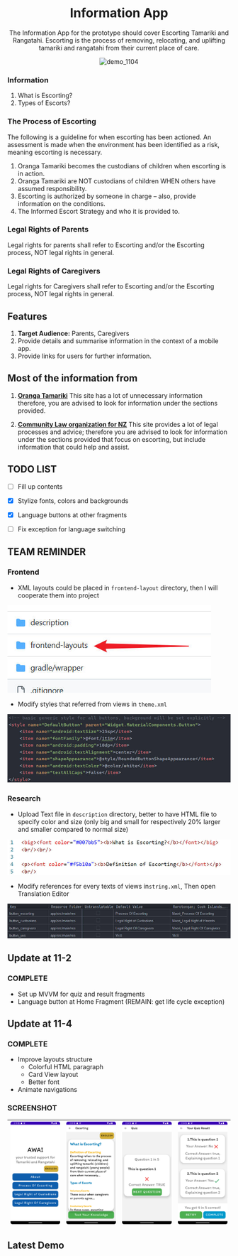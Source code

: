 <div align="center">


# Information App

The Information App for the prototype should cover Escorting Tamariki and Rangatahi. Escorting is the process of removing, relocating, and uplifting tamariki and rangatahi from their current place of care. 

![demo_1104](description/demo_1104.gif)

</div>

### Information

1.	What is Escorting? 
2.	Types of Escorts? 

### The Process of Escorting

The following is a guideline for when escorting has been actioned. 
An assessment is made when the environment has been identified as a risk, meaning escorting is necessary. 

1.	Oranga Tamariki becomes the custodians of children when escorting is in action. 
2.	Oranga Tamariki are NOT custodians of children WHEN others have assumed responsibility. 
3.	Escorting is authorized by someone in charge – also, provide information on the conditions. 
4.	The Informed Escort Strategy and who it is provided to. 
### Legal Rights of Parents
Legal rights for parents shall refer to Escorting and/or the Escorting process, NOT legal rights in general. 

### Legal Rights of Caregivers
Legal rights for Caregivers shall refer to Escorting and/or the Escorting process, NOT legal rights in general. 

## Features

1.	**Target Audience:** Parents, Caregivers 
2.	Provide details and summarise information in the context of a mobile app. 
3.  Provide links for users for further information. 

## Most of the information from

1.	[**Oranga Tamariki**](https://practice.orangatamariki.govt.nz/policy/escorting-tamariki-and-rangatahi/)  This site has a lot of unnecessary information therefore, you are advised to look for information under the sections provided. 

2.	[**Community Law organization for NZ**](https://communitylaw.org.nz/community-law-manual/chapter-13-dealing-with-oranga-tamariki-ministry-for-children/dealing-with-oranga-tamariki-ministry-for-children/)  This site provides a lot of legal processes and advice; therefore you are advised to look for information under the sections provided that focus on escorting, but include information that could help and assist. 

## TODO LIST

- [ ] Fill up contents
- [x] Stylize fonts, colors and backgrounds
- [x] Language buttons at other fragments
- [ ] Fix exception for language switching


## TEAM REMINDER

### Frontend 

- XML layouts could be placed in `frontend-layout` directory, then I will cooperate them into project

![Team reminder](description/team_remind.jpeg)

- Modify styles that referred from views in `theme.xml`

![team_reminder_4](description/team_reminder_4.jpeg)

### Research 

- Upload Text file in `description` directory, better to have HTML file to specify color and size (only big and small for respectively 20% larger and smaller compared to normal size)

![team_reminder_3](description/team_reminder_3.jpeg)

- Modify references for every texts of views in`string.xml`, Then open Translation Editor

![team_reminder_2](description/team_reminder_2.jpeg)

## Update at 11-2

### COMPLETE

- Set up MVVM for quiz and result fragments
- Language button at Home Fragment (REMAIN: get life cycle exception)

## Update at 11-4

### COMPLETE

- Improve layouts structure
  - Colorful HTML paragraph
  - Card View layout
  - Better font
- Animate navigations

### SCREENSHOT

| <img src="description/Screenshot_04_home.png" style="zoom: 25%;" /> | <img src="description/Screenshot_04_escorting.png" style="zoom:25%;" /> | <img src="description/Screenshot_04_quiz_checked.png" style="zoom:25%;" /> | <img src="description/Screenshot_04_result.png" style="zoom:25%;" /> |
| ------------------------------------------------------------ | ------------------------------------------------------------ | ------------------------------------------------------------ | ------------------------------------------------------------ |

## Latest Demo


